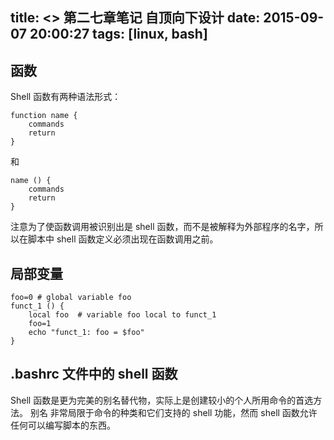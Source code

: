 title: <<The Linux Command Line>> 第二七章笔记 自顶向下设计
date: 2015-09-07 20:00:27
tags: [linux, bash]
---
## 函数
Shell 函数有两种语法形式：
```
function name {
    commands
    return
}
```
和
```
name () {
    commands
    return
}
```

注意为了使函数调用被识别出是 shell 函数，而不是被解释为外部程序的名字，所以在脚本中 shell 函数定义必须出现在函数调用之前。

## 局部变量
```
foo=0 # global variable foo
funct_1 () {
    local foo  # variable foo local to funct_1
    foo=1
    echo "funct_1: foo = $foo"
}
```

## .bashrc 文件中的 shell 函数
Shell 函数是更为完美的别名替代物，实际上是创建较小的个人所用命令的首选方法。
别名 非常局限于命令的种类和它们支持的 shell 功能，然而 shell 函数允许任何可以编写脚本的东西。

